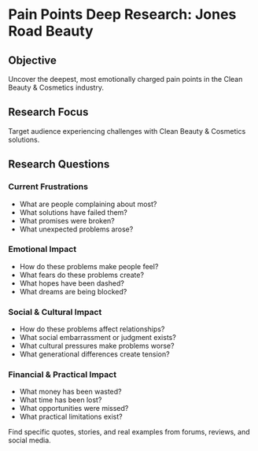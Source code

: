 # Pain Points Deep Research: Jones Road Beauty

## Objective
Uncover the deepest, most emotionally charged pain points in the Clean Beauty & Cosmetics industry.

## Research Focus
Target audience experiencing challenges with Clean Beauty & Cosmetics solutions.

## Research Questions

### Current Frustrations
- What are people complaining about most?
- What solutions have failed them?
- What promises were broken?
- What unexpected problems arose?

### Emotional Impact
- How do these problems make people feel?
- What fears do these problems create?
- What hopes have been dashed?
- What dreams are being blocked?

### Social & Cultural Impact
- How do these problems affect relationships?
- What social embarrassment or judgment exists?
- What cultural pressures make problems worse?
- What generational differences create tension?

### Financial & Practical Impact
- What money has been wasted?
- What time has been lost?
- What opportunities were missed?
- What practical limitations exist?

Find specific quotes, stories, and real examples from forums, reviews, and social media.
